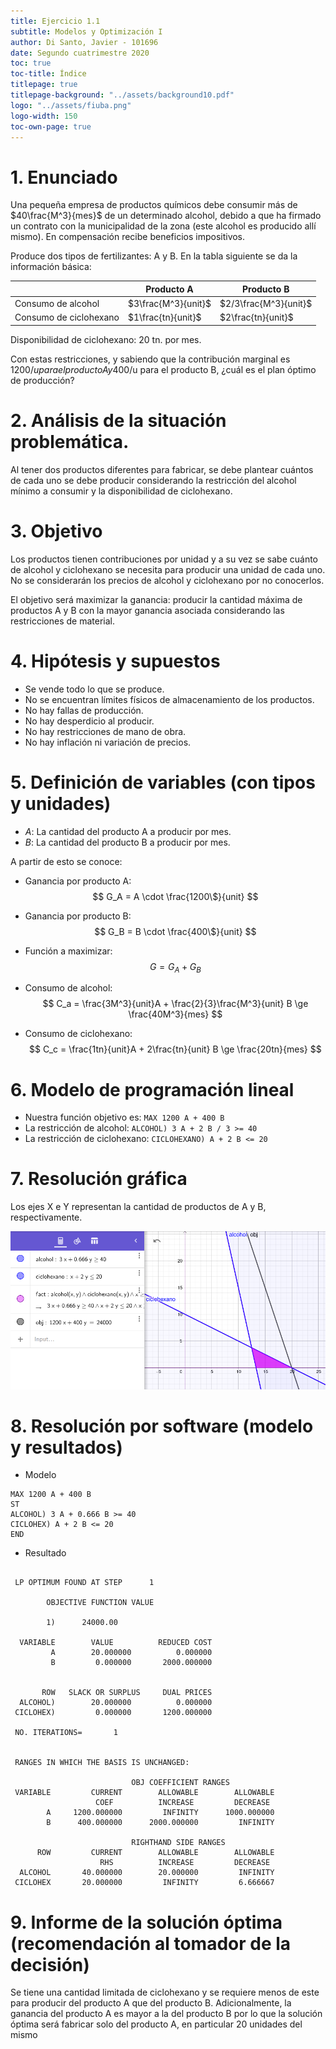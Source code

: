 ```yaml
---
title: Ejercicio 1.1
subtitle: Modelos y Optimización I
author: Di Santo, Javier - 101696
date: Segundo cuatrimestre 2020
toc: true
toc-title: Índice
titlepage: true
titlepage-background: "../assets/background10.pdf"
logo: "../assets/fiuba.png"
logo-width: 150
toc-own-page: true
---
```


# 1. Enunciado

Una pequeña empresa de productos químicos debe consumir más de $40\frac{M^3}{mes}$ de un determinado alcohol, debido a que ha firmado un contrato con la municipalidad de la zona (este alcohol es producido allí mismo). En compensación recibe beneficios impositivos.

Produce dos tipos de fertilizantes: A y B. En la tabla siguiente se da la información básica:

|                        | Producto A          | Producto B            |
|------------------------|---------------------|-----------------------|
| Consumo de alcohol     | $3\frac{M^3}{unit}$ | $2/3\frac{M^3}{unit}$ |
| Consumo de ciclohexano | $1\frac{tn}{unit}$  | $2\frac{tn}{unit}$    |

Disponibilidad de ciclohexano: 20 tn. por mes.

Con estas restricciones, y sabiendo que la contribución marginal es 1200$/u para el producto A y
400$/u para el producto B, ¿cuál es el plan óptimo de producción?


# 2. Análisis de la situación problemática.

Al tener dos productos diferentes para fabricar, se debe
plantear cuántos de cada uno se debe producir considerando la restricción del alcohol mínimo a
consumir y la disponibilidad de ciclohexano.

# 3. Objetivo

Los productos tienen contribuciones por unidad y a su vez se sabe cuánto de alcohol y ciclohexano se
necesita para producir una unidad de cada uno. No se considerarán los precios de alcohol y ciclohexano
por no conocerlos.

El objetivo será maximizar la ganancia: producir la cantidad máxima de productos A y B con la mayor
ganancia asociada considerando las restricciones de material.

# 4. Hipótesis y supuestos

- Se vende todo lo que se produce.
- No se encuentran límites físicos de almacenamiento de los productos.
- No hay fallas de producción.
- No hay desperdicio al producir.
- No hay restricciones de mano de obra.
- No hay inflación ni variación de precios.

# 5. Definición de variables (con tipos y unidades)

- $A$: La cantidad del producto A a producir por mes.
- $B$: La cantidad del producto B a producir por mes.

A partir de esto se conoce:

- Ganancia por producto A:
$$
G_A = A \cdot \frac{1200\$}{unit}
$$

- Ganancia por producto B:
$$
G_B = B \cdot \frac{400\$}{unit}
$$

- Función a maximizar:
$$
G = G_A + G_B
$$

- Consumo de alcohol:
$$
C_a = \frac{3M^3}{unit}A + \frac{2}{3}\frac{M^3}{unit} B \ge \frac{40M^3}{mes}
$$

- Consumo de ciclohexano:
$$
C_c = \frac{1tn}{unit}A + 2\frac{tn}{unit} B \ge \frac{20tn}{mes}
$$

# 6. Modelo de programación lineal

- Nuestra función objetivo es: `MAX 1200 A + 400 B`
- La restricción de alcohol: `ALCOHOL) 3 A + 2 B / 3 >= 40`
- La restricción de ciclohexano: `CICLOHEXANO) A + 2 B <= 20`

# 7. Resolución gráfica

Los ejes X e Y representan la cantidad de productos de A y B, respectivamente.

![](1.1_grafico.png)

# 8. Resolución por software (modelo y resultados)

- Modelo

```
MAX 1200 A + 400 B
ST
ALCOHOL) 3 A + 0.666 B >= 40
CICLOHEX) A + 2 B <= 20
END
```

- Resultado

```

 LP OPTIMUM FOUND AT STEP      1

        OBJECTIVE FUNCTION VALUE

        1)      24000.00

  VARIABLE        VALUE          REDUCED COST
         A        20.000000          0.000000
         B         0.000000       2000.000000


       ROW   SLACK OR SURPLUS     DUAL PRICES
  ALCOHOL)        20.000000          0.000000
 CICLOHEX)         0.000000       1200.000000

 NO. ITERATIONS=       1


 RANGES IN WHICH THE BASIS IS UNCHANGED:

                           OBJ COEFFICIENT RANGES
 VARIABLE         CURRENT        ALLOWABLE        ALLOWABLE
                   COEF          INCREASE         DECREASE
        A     1200.000000         INFINITY      1000.000000
        B      400.000000      2000.000000         INFINITY

                           RIGHTHAND SIDE RANGES
      ROW         CURRENT        ALLOWABLE        ALLOWABLE
                    RHS          INCREASE         DECREASE
  ALCOHOL       40.000000        20.000000         INFINITY
 CICLOHEX       20.000000         INFINITY         6.666667
```

# 9. Informe de la solución óptima (recomendación al tomador de la decisión)

Se tiene una cantidad limitada de ciclohexano y se requiere menos de este para producir del producto
A que del producto B. Adicionalmente, la ganancia del producto A es mayor a la del producto B por lo
que la solución óptima será fabricar solo del producto A, en particular 20 unidades del mismo